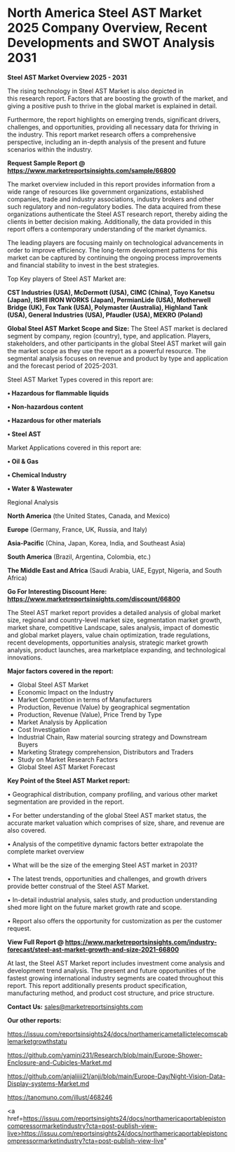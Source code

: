  # North America Steel AST Market 2025 Company Overview, Recent Developments and SWOT Analysis 2031

<Strong> Steel AST Market Overview 2025 - 2031</strong>

The rising technology in Steel AST Market is also depicted in this research report. Factors that are boosting the growth of the market, and giving a positive push to thrive in the global market is explained in detail.

Furthermore, the report highlights on emerging trends, significant drivers, challenges, and opportunities, providing all necessary data for thriving in the industry. This report market research offers a comprehensive perspective, including an in-depth analysis of the present and future scenarios within the industry.

<strong>Request Sample Report @ <a href=https://www.marketreportsinsights.com/sample/66800>https://www.marketreportsinsights.com/sample/66800</a></strong>

The market overview included in this report provides information from a wide range of resources like government organizations, established companies, trade and industry associations, industry brokers and other such regulatory and non-regulatory bodies. The data acquired from these organizations authenticate the Steel AST research report, thereby aiding the clients in better decision making. Additionally, the data provided in this report offers a contemporary understanding of the market dynamics.

The leading players are focusing mainly on technological advancements in order to improve efficiency. The long-term development patterns for this market can be captured by continuing the ongoing process improvements and financial stability to invest in the best strategies.

Top Key players of Steel AST Market are:

<strong>CST Industries (USA), McDermott (USA), CIMC (China), Toyo Kanetsu (Japan), ISHII IRON WORKS (Japan), PermianLide (USA), Motherwell Bridge (UK), Fox Tank (USA), Polymaster (Australia), Highland Tank (USA), General Industries (USA), Pfaudler (USA), MEKRO (Poland)</strong>

<strong><b>Global Steel AST Market Scope and Size:</b></strong>
The Steel AST market is declared segment by company, region (country), type, and application. Players, stakeholders, and other participants in the global Steel AST market will gain the market scope as they use the report as a powerful resource. The segmental analysis focuses on revenue and product by type and application and the forecast period of 2025-2031.

Steel AST Market Types covered in this report are:

<strong>• Hazardous for flammable liquids

• Non-hazardous content

• Hazardous for other materials

• Steel AST</strong>

Market Applications covered in this report are:

<strong>• Oil & Gas

• Chemical Industry

• Water & Wastewater</strong> 

Regional Analysis

<strong>North America</strong> (the United States, Canada, and Mexico)

<strong>Europe</strong> (Germany, France, UK, Russia, and Italy)

<strong>Asia-Pacific</strong> (China, Japan, Korea, India, and Southeast Asia)

<strong>South America</strong> (Brazil, Argentina, Colombia, etc.)

<strong>The Middle East and Africa</strong> (Saudi Arabia, UAE, Egypt, Nigeria, and South Africa)

<strong>Go For Interesting Discount Here: <a href=https://www.marketreportsinsights.com/discount/66800>https://www.marketreportsinsights.com/discount/66800</a></strong>

The Steel AST market report provides a detailed analysis of global market size, regional and country-level market size, segmentation market growth, market share, competitive Landscape, sales analysis, impact of domestic and global market players, value chain optimization, trade regulations, recent developments, opportunities analysis, strategic market growth analysis, product launches, area marketplace expanding, and technological innovations.

<strong><b>Major factors covered in the report:</b></strong>
<ul>
  <li>Global Steel AST Market </li>
  <li>Economic Impact on the Industry</li>
  <li>Market Competition in terms of Manufacturers</li>
  <li>Production, Revenue (Value) by geographical segmentation</li>
  <li>Production, Revenue (Value), Price Trend by Type</li>
  <li>Market Analysis by Application</li>
  <li>Cost Investigation</li>
  <li>Industrial Chain, Raw material sourcing strategy and Downstream Buyers</li>
  <li>Marketing Strategy comprehension, Distributors and Traders</li>
  <li>Study on Market Research Factors</li>
  <li>Global Steel AST Market Forecast</li>
</ul>

<strong><b>Key Point of the Steel AST Market report:</b></strong>

• Geographical distribution, company profiling, and various other market segmentation are provided in the report.

• For better understanding of the global Steel AST market status, the accurate market valuation which comprises of size, share, and revenue are also covered.

• Analysis of the competitive dynamic factors better extrapolate the complete market overview

• What will be the size of the emerging Steel AST market in 2031?

• The latest trends, opportunities and challenges, and growth drivers provide better construal of the Steel AST Market.

• In-detail industrial analysis, sales study, and production understanding shed more light on the future market growth rate and scope.

• Report also offers the opportunity for customization as per the customer request.

<strong><b>View Full Report @ <a href=https://www.marketreportsinsights.com/industry-forecast/steel-ast-market-growth-and-size-2021-66800>https://www.marketreportsinsights.com/industry-forecast/steel-ast-market-growth-and-size-2021-66800</a></b></strong>


At last, the Steel AST Market report includes investment come analysis and development trend analysis. The present and future opportunities of the fastest growing international industry segments are coated throughout this report. This report additionally presents product specification, manufacturing method, and product cost structure, and price structure.

<strong>Contact Us:</strong>
sales@marketreportsinsights.com

<strong>Our other reports:</strong>

<a href=https://issuu.com/reportsinsights24/docs/northamericametallictelecomscablemarketgrowthstatu>https://issuu.com/reportsinsights24/docs/northamericametallictelecomscablemarketgrowthstatu</a>

<a href=https://github.com/yamini231/Research/blob/main/Europe-Shower-Enclosure-and-Cubicles-Market.md>https://github.com/yamini231/Research/blob/main/Europe-Shower-Enclosure-and-Cubicles-Market.md</a>

<a href=https://github.com/anjaliiii21/anjj/blob/main/Europe-Day/Night-Vision-Data-Display-systems-Market.md>https://github.com/anjaliiii21/anjj/blob/main/Europe-Day/Night-Vision-Data-Display-systems-Market.md</a>

<a href=https://tanomuno.com/illust/468246>https://tanomuno.com/illust/468246</a>

<a href=https://issuu.com/reportsinsights24/docs/northamericaportablepistoncompressormarketindustry?cta=post-publish-view-live>https://issuu.com/reportsinsights24/docs/northamericaportablepistoncompressormarketindustry?cta=post-publish-view-live</a>"
